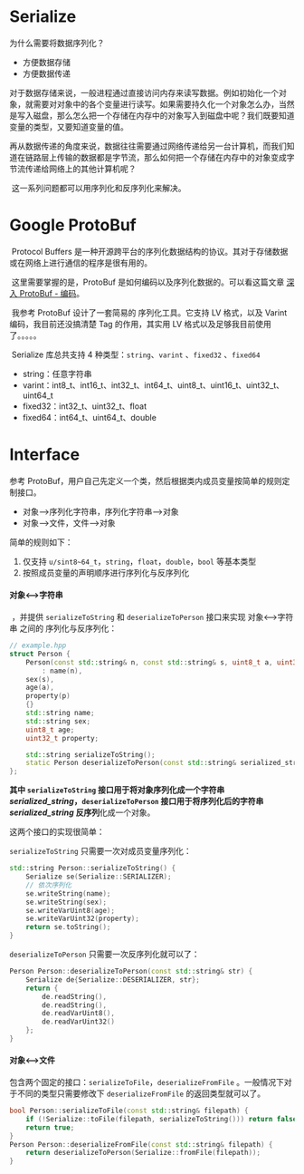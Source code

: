 # Serialize

为什么需要将数据序列化？

- 方便数据存储
- 方便数据传递



​	对于数据存储来说，一般进程通过直接访问内存来读写数据。例如初始化一个对象，就需要对对象中的各个变量进行读写。如果需要持久化一个对象怎么办，当然是写入磁盘，那么怎么把一个存储在内存中的对象写入到磁盘中呢？我们既要知道变量的类型，又要知道变量的值。

​	再从数据传递的角度来说，数据往往需要通过网络传递给另一台计算机，而我们知道在链路层上传输的数据都是字节流，那么如何把一个存储在内存中的对象变成字节流传递给网络上的其他计算机呢？

​	这一系列问题都可以用序列化和反序列化来解决。

# Google ProtoBuf

​	Protocol Buffers 是一种开源跨平台的序列化数据结构的协议。其对于存储数据或在网络上进行通信的程序是很有用的。

​	这里需要掌握的是，ProtoBuf 是如何编码以及序列化数据的。可以看这篇文章 [深入 ProtoBuf - 编码](https://www.jianshu.com/p/73c9ed3a4877)。

​	我参考 ProtoBuf 设计了一套简易的 序列化工具。它支持 LV 格式，以及 Varint 编码，我目前还没搞清楚 Tag 的作用，其实用 LV 格式以及足够我目前使用了。。。。。

​	Serialize 库总共支持 4 种类型：`string`、`varint` 、`fixed32` 、`fixed64`

- string：任意字符串
- varint：int8_t、int16_t、int32_t、int64_t、uint8_t、uint16_t、uint32_t、uint64_t
- fixed32：int32_t、uint32_t、float
- fixed64：int64_t、uint64_t、double

# Interface

参考 ProtoBuf，用户自己先定义一个类，然后根据类内成员变量按简单的规则定制接口。

- 对象——>序列化字符串，序列化字符串——>对象
- 对象——>文件，文件——>对象

简单的规则如下：

1. 仅支持 `u/sint8~64_t`，`string`，`float`，`double`，`bool` 等基本类型
2. 按照成员变量的声明顺序进行序列化与反序列化

#### 对象<——>字符串

​	，并提供 `serializeToString` 和 `deserializeToPerson` 接口来实现 对象<——>字符串 之间的 序列化与反序列化：

```C++
// example.hpp
struct Person {
    Person(const std::string& n, const std::string& s, uint8_t a, uint32_t p)
        : name(n),
    sex(s),
    age(a),
    property(p)
    {}
    std::string name;
    std::string sex;
    uint8_t age;
    uint32_t property;

    std::string serializeToString();
    static Person deserializeToPerson(const std::string& serialized_string);
};
```

**其中 `serializeToString` 接口用于将对象序列化成一个字符串 *serialized_string*，`deserializeToPerson` 接口用于将序列化后的字符串 *serialized_string* 反序列**化成一个对象。

这两个接口的实现很简单：

`serializeToString` 只需要一次对成员变量序列化：

```C++
std::string Person::serializeToString() {
    Serialize se(Serialize::SERIALIZER);
    // 依次序列化
    se.writeString(name);
    se.writeString(sex);
    se.writeVarUint8(age);
    se.writeVarUint32(property);
    return se.toString();
}
```

`deserializeToPerson` 只需要一次反序列化就可以了：

```C++
Person Person::deserializeToPerson(const std::string& str) {
    Serialize de{Serialize::DESERIALIZER, str};
    return {
        de.readString(),
        de.readString(),
        de.readVarUint8(),
        de.readVarUint32()
    };
}
```

#### 对象<——>文件

包含两个固定的接口：`serializeToFile`，`deserializeFromFile` 。一般情况下对于不同的类型只需要修改下 `deserializeFromFile` 的返回类型就可以了。

```C++
bool Person::serializeToFile(const std::string& filepath) {
    if (!Serialize::toFile(filepath, serializeToString())) return false;
    return true;
}
Person Person::deserializeFromFile(const std::string& filepath) {
    return deserializeToPerson(Serialize::fromFile(filepath));
}
```


